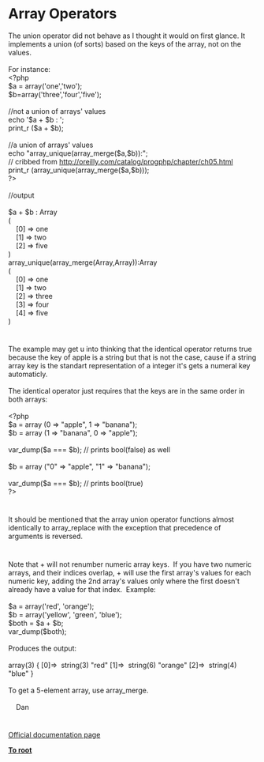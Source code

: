 # Array Operators




<div class="phpcode"><span class="html">
The union operator did not behave as I thought it would on first glance. It implements a union (of sorts) based on the keys of the array, not on the values.<br><br>For instance:<br><span class="default">&lt;?php<br>$a </span><span class="keyword">= array(</span><span class="string">&apos;one&apos;</span><span class="keyword">,</span><span class="string">&apos;two&apos;</span><span class="keyword">);<br></span><span class="default">$b</span><span class="keyword">=array(</span><span class="string">&apos;three&apos;</span><span class="keyword">,</span><span class="string">&apos;four&apos;</span><span class="keyword">,</span><span class="string">&apos;five&apos;</span><span class="keyword">);<br><br></span><span class="comment">//not a union of arrays&apos; values<br></span><span class="keyword">echo </span><span class="string">&apos;$a + $b : &apos;</span><span class="keyword">;<br></span><span class="default">print_r </span><span class="keyword">(</span><span class="default">$a </span><span class="keyword">+ </span><span class="default">$b</span><span class="keyword">);<br><br></span><span class="comment">//a union of arrays&apos; values<br></span><span class="keyword">echo </span><span class="string">&quot;array_unique(array_merge(</span><span class="default">$a</span><span class="string">,</span><span class="default">$b</span><span class="string">)):&quot;</span><span class="keyword">;<br></span><span class="comment">// cribbed from <a href="http://oreilly.com/catalog/progphp/chapter/ch05.html" rel="nofollow" target="_blank">http://oreilly.com/catalog/progphp/chapter/ch05.html</a><br></span><span class="default">print_r </span><span class="keyword">(</span><span class="default">array_unique</span><span class="keyword">(</span><span class="default">array_merge</span><span class="keyword">(</span><span class="default">$a</span><span class="keyword">,</span><span class="default">$b</span><span class="keyword">)));<br></span><span class="default">?&gt;<br></span><br>//output<br><br>$a + $b : Array<br>(<br>&#xA0; &#xA0; [0] =&gt; one<br>&#xA0; &#xA0; [1] =&gt; two<br>&#xA0; &#xA0; [2] =&gt; five<br>)<br>array_unique(array_merge(Array,Array)):Array<br>(<br>&#xA0; &#xA0; [0] =&gt; one<br>&#xA0; &#xA0; [1] =&gt; two<br>&#xA0; &#xA0; [2] =&gt; three<br>&#xA0; &#xA0; [3] =&gt; four<br>&#xA0; &#xA0; [4] =&gt; five<br>)</span>
</div>
  

#


<div class="phpcode"><span class="html">
The example may get u into thinking that the identical operator returns true because the key of apple is a string but that is not the case, cause if a string array key is the standart representation of a integer it&apos;s gets a numeral key automaticly. <br><br>The identical operator just requires that the keys are in the same order in both arrays:<br><br><span class="default">&lt;?php<br>$a </span><span class="keyword">= array (</span><span class="default">0 </span><span class="keyword">=&gt; </span><span class="string">&quot;apple&quot;</span><span class="keyword">, </span><span class="default">1 </span><span class="keyword">=&gt; </span><span class="string">&quot;banana&quot;</span><span class="keyword">);<br></span><span class="default">$b </span><span class="keyword">= array (</span><span class="default">1 </span><span class="keyword">=&gt; </span><span class="string">&quot;banana&quot;</span><span class="keyword">, </span><span class="default">0 </span><span class="keyword">=&gt; </span><span class="string">&quot;apple&quot;</span><span class="keyword">);<br><br></span><span class="default">var_dump</span><span class="keyword">(</span><span class="default">$a </span><span class="keyword">=== </span><span class="default">$b</span><span class="keyword">); </span><span class="comment">// prints bool(false) as well<br><br></span><span class="default">$b </span><span class="keyword">= array (</span><span class="string">&quot;0&quot; </span><span class="keyword">=&gt; </span><span class="string">&quot;apple&quot;</span><span class="keyword">, </span><span class="string">&quot;1&quot; </span><span class="keyword">=&gt; </span><span class="string">&quot;banana&quot;</span><span class="keyword">);<br><br></span><span class="default">var_dump</span><span class="keyword">(</span><span class="default">$a </span><span class="keyword">=== </span><span class="default">$b</span><span class="keyword">); </span><span class="comment">// prints bool(true)<br></span><span class="default">?&gt;</span>
</span>
</div>
  

#


<div class="phpcode"><span class="html">
It should be mentioned that the array union operator functions almost identically to array_replace with the exception that precedence of arguments is reversed.</span>
</div>
  

#


<div class="phpcode"><span class="html">
Note that + will not renumber numeric array keys.&#xA0; If you have two numeric arrays, and their indices overlap, + will use the first array&apos;s values for each numeric key, adding the 2nd array&apos;s values only where the first doesn&apos;t already have a value for that index.&#xA0; Example:<br><br>$a = array(&apos;red&apos;, &apos;orange&apos;);<br>$b = array(&apos;yellow&apos;, &apos;green&apos;, &apos;blue&apos;);<br>$both = $a + $b;<br>var_dump($both);<br><br>Produces the output:<br><br>array(3) { [0]=&gt;&#xA0; string(3) &quot;red&quot; [1]=&gt;&#xA0; string(6) &quot;orange&quot; [2]=&gt;&#xA0; string(4) &quot;blue&quot; }<br><br>To get a 5-element array, use array_merge.<br><br>&#xA0; &#xA0; Dan</span>
</div>
  

#

[Official documentation page](https://www.php.net/manual/en/language.operators.array.php)

**[To root](/README.md)**